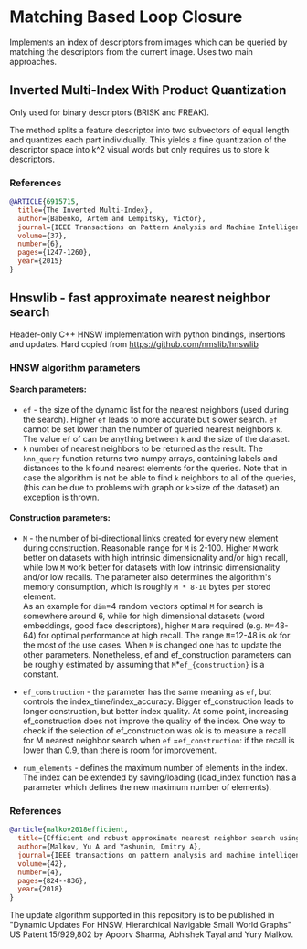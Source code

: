 # Matching Based Loop Closure

Implements an index of descriptors from images which can be queried by
matching the descriptors from the current image. Uses two main approaches.

## Inverted Multi-Index With Product Quantization
Only used for binary descriptors (BRISK and FREAK).

The method splits a feature descriptor into two subvectors of equal length and quantizes each part individually. This yields a fine quantization of the
descriptor space into k^2 visual words but only requires us to store k descriptors.

### References
```bibtex
@ARTICLE{6915715,
  title={The Inverted Multi-Index}, 
  author={Babenko, Artem and Lempitsky, Victor},
  journal={IEEE Transactions on Pattern Analysis and Machine Intelligence}, 
  volume={37},
  number={6},
  pages={1247-1260},
  year={2015}
}
```

## Hnswlib - fast approximate nearest neighbor search
Header-only C++ HNSW implementation with python bindings, insertions and updates. Hard copied from https://github.com/nmslib/hnswlib

### HNSW algorithm parameters

#### Search parameters:
* ```ef``` - the size of the dynamic list for the nearest neighbors (used during the search). Higher ```ef```
leads to more accurate but slower search. ```ef``` cannot be set lower than the number of queried nearest neighbors
```k```. The value ```ef``` of can be anything between ```k``` and the size of the dataset.
* ```k``` number of nearest neighbors to be returned as the result.
The ```knn_query``` function returns two numpy arrays, containing labels and distances to the k found nearest 
elements for the queries. Note that in case the algorithm is not be able to find ```k``` neighbors to all of the queries,
(this can be due to problems with graph or ```k```>size of the dataset) an exception is thrown.

#### Construction parameters:
* ```M``` - the number of bi-directional links created for every new element during construction. Reasonable range for ```M``` 
is 2-100. Higher ```M``` work better on datasets with high intrinsic dimensionality and/or high recall, while low ```M``` work 
better for datasets with low intrinsic dimensionality and/or low recalls. The parameter also determines the algorithm's memory 
consumption, which is roughly ```M * 8-10``` bytes per stored element.  
As an example for ```dim```=4 random vectors optimal ```M``` for search is somewhere around 6, while for high dimensional datasets 
(word embeddings, good face descriptors), higher ```M``` are required (e.g. ```M```=48-64) for optimal performance at high recall. 
The range ```M```=12-48 is ok for the most of the use cases. When ```M``` is changed one has to update the other parameters. 
Nonetheless, ef and ef_construction parameters can be roughly estimated by assuming that ```M```*```ef_{construction}``` is 
a constant.

* ```ef_construction``` - the parameter has the same meaning as ```ef```, but controls the index_time/index_accuracy. Bigger 
ef_construction leads to longer construction, but better index quality. At some point, increasing ef_construction does
not improve the quality of the index. One way to check if the selection of ef_construction was ok is to measure a recall 
for M nearest neighbor search when ```ef``` =```ef_construction```: if the recall is lower than 0.9, than there is room 
for improvement.
* ```num_elements``` - defines the maximum number of elements in the index. The index can be extended by saving/loading (load_index
function has a parameter which defines the new maximum number of elements).

### References
```bibtex
@article{malkov2018efficient,
  title={Efficient and robust approximate nearest neighbor search using hierarchical navigable small world graphs},
  author={Malkov, Yu A and Yashunin, Dmitry A},
  journal={IEEE transactions on pattern analysis and machine intelligence},
  volume={42},
  number={4},
  pages={824--836},
  year={2018}
}
```

The update algorithm supported in this repository is to be published in "Dynamic Updates For HNSW, Hierarchical Navigable Small World Graphs" US Patent 15/929,802 by Apoorv Sharma, Abhishek Tayal and Yury Malkov.
